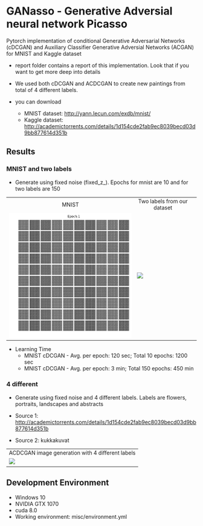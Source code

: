 # GANasso - Generative Adversial neural network Picasso
Pytorch implementation of conditional Generative Adversarial Networks (cDCGAN) and Auxiliary Classifier Generative Adversial Networks (ACGAN) for MNIST and Kaggle dataset

* report folder contains a report of this implementation. Look that if you want to get more deep into details

* We used both cDCGAN and ACDCGAN to create new paintings from total of 4 different labels.

* you can download
  - MNIST dataset: http://yann.lecun.com/exdb/mnist/
  - Kaggle dataset: http://academictorrents.com/details/1d154cde2fab9ec8039becd03d9bb877614d351b
  
## Results

### MNIST and two labels
* Generate using fixed noise (fixed_z_). Epochs for mnist are 10 and for two labels are 150

<table align='center'>
<tr align='center'>
<td> MNIST</td>
<td> Two labels from our dataset <td>
</tr>
<tr>
<td><img src = 'gifs/mnist.gif'>
<td><img src = 'gifs/2labels.gif'>
</tr>
</table>

* Learning Time
  * MNIST cDCGAN - Avg. per epoch: 120 sec; Total 10 epochs: 1200 sec
  * MNIST cDCGAN - Avg. per epoch: 3 min; Total 150 epochs: 450 min

### 4 different
* Generate using fixed noise and 4 different labels. Labels are flowers, portraits, landscapes and abstracts

* Source 1: http://academictorrents.com/details/1d154cde2fab9ec8039becd03d9bb877614d351b
* Source 2: kukkakuvat

<table align='center'>
<tr align='center'>
<td> ACDCGAN image generation with 4 different labels</td>
</tr>
<tr>
<td><img src = 'gifs/4labels.gif'>
</tr>
</table>

## Development Environment

* Windows 10
* NVIDIA GTX 1070
* cuda 8.0
* Working environment: misc/environment.yml
